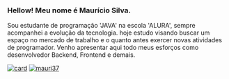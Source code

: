 ### Hellow! Meu nome é Maurício Silva.
Sou estudante de programação 'JAVA' na escola 'ALURA', sempre acompanhei a evolução da tecnologia.
hoje estudo visando buscar um espaço no mercado de trabalho e o quanto antes exercer novas atividades de programador.
Venho apresentar aqui todo meus esforços como desenvolvedor Backend, Frontend e demais. 

[![card](https://github-readme-stats.vercel.app/api?username=mauri37&theme=tokyonight&show_icons=true)](https://github.com/anuraghazra/github-readme-stats)
[![mauri37](https://github-readme-stats.vercel.app/api/top-langs/?username=mauri37&hide=html&layout=compact&theme=tokyonight)](https://github.com/anuraghazra/github-readme-stats)
